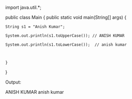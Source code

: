 import java.util.*;

public class Main {
    public static void main(String[] args) {
    
    String s1 = "Anish Kumar";
    
    System.out.println(s1.toUpperCase()); // ANISH KUMAR
    
    System.out.println(s1.toLowerCase());  // anish kumar
  
      
      
    }
}

Output:

ANISH KUMAR
anish kumar